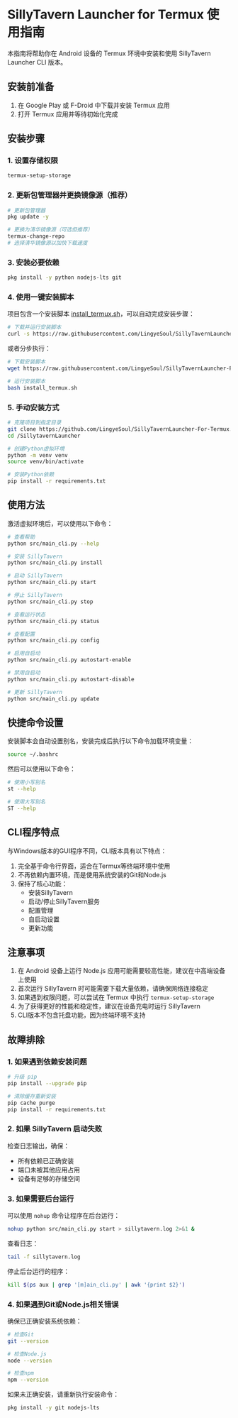 # SillyTavern Launcher for Termux 使用指南

本指南将帮助你在 Android 设备的 Termux 环境中安装和使用 SillyTavern Launcher CLI 版本。

## 安装前准备

1. 在 Google Play 或 F-Droid 中下载并安装 Termux 应用
2. 打开 Termux 应用并等待初始化完成

## 安装步骤

### 1. 设置存储权限

```bash
termux-setup-storage
```

### 2. 更新包管理器并更换镜像源（推荐）

```bash
# 更新包管理器
pkg update -y

# 更换为清华镜像源（可选但推荐）
termux-change-repo
# 选择清华镜像源以加快下载速度
```

### 3. 安装必要依赖

```bash
pkg install -y python nodejs-lts git
```

### 4. 使用一键安装脚本

项目包含一个安装脚本 [install_termux.sh](file:///e:/WorkProject/SillyTavernLauncher-For-Termux/install_termux.sh)，可以自动完成安装步骤：

```bash
# 下载并运行安装脚本
curl -s https://raw.githubusercontent.com/LingyeSoul/SillyTavernLauncher-For-Termux/main/install_termux.sh | bash
```

或者分步执行：

```bash
# 下载安装脚本
wget https://raw.githubusercontent.com/LingyeSoul/SillyTavernLauncher-For-Termux/main/install_termux.sh

# 运行安装脚本
bash install_termux.sh
```

### 5. 手动安装方式

```bash
# 克隆项目到指定目录
git clone https://github.com/LingyeSoul/SillyTavernLauncher-For-Termux.git /SillytavernLauncher
cd /SillytavernLauncher

# 创建Python虚拟环境
python -m venv venv
source venv/bin/activate

# 安装Python依赖
pip install -r requirements.txt
```

## 使用方法

激活虚拟环境后，可以使用以下命令：

```bash
# 查看帮助
python src/main_cli.py --help

# 安装 SillyTavern
python src/main_cli.py install

# 启动 SillyTavern
python src/main_cli.py start

# 停止 SillyTavern
python src/main_cli.py stop

# 查看运行状态
python src/main_cli.py status

# 查看配置
python src/main_cli.py config

# 启用自启动
python src/main_cli.py autostart-enable

# 禁用自启动
python src/main_cli.py autostart-disable

# 更新 SillyTavern
python src/main_cli.py update
```

## 快捷命令设置

安装脚本会自动设置别名，安装完成后执行以下命令加载环境变量：

```bash
source ~/.bashrc
```

然后可以使用以下命令：

```bash
# 使用小写别名
st --help

# 使用大写别名
ST --help
```

## CLI程序特点

与Windows版本的GUI程序不同，CLI版本具有以下特点：

1. 完全基于命令行界面，适合在Termux等终端环境中使用
2. 不再依赖内置环境，而是使用系统安装的Git和Node.js
3. 保持了核心功能：
   - 安装SillyTavern
   - 启动/停止SillyTavern服务
   - 配置管理
   - 自启动设置
   - 更新功能

## 注意事项

1. 在 Android 设备上运行 Node.js 应用可能需要较高性能，建议在中高端设备上使用
2. 首次运行 SillyTavern 时可能需要下载大量依赖，请确保网络连接稳定
3. 如果遇到权限问题，可以尝试在 Termux 中执行 `termux-setup-storage`
4. 为了获得更好的性能和稳定性，建议在设备充电时运行 SillyTavern
5. CLI版本不包含托盘功能，因为终端环境不支持

## 故障排除

### 1. 如果遇到依赖安装问题

```bash
# 升级 pip
pip install --upgrade pip

# 清除缓存重新安装
pip cache purge
pip install -r requirements.txt
```

### 2. 如果 SillyTavern 启动失败

检查日志输出，确保：
- 所有依赖已正确安装
- 端口未被其他应用占用
- 设备有足够的存储空间

### 3. 如果需要后台运行

可以使用 `nohup` 命令让程序在后台运行：

```bash
nohup python src/main_cli.py start > sillytavern.log 2>&1 &
```

查看日志：
```bash
tail -f sillytavern.log
```

停止后台运行的程序：
```bash
kill $(ps aux | grep '[m]ain_cli.py' | awk '{print $2}')
```

### 4. 如果遇到Git或Node.js相关错误

确保已正确安装系统依赖：
```bash
# 检查Git
git --version

# 检查Node.js
node --version

# 检查npm
npm --version
```

如果未正确安装，请重新执行安装命令：
```bash
pkg install -y git nodejs-lts
```
